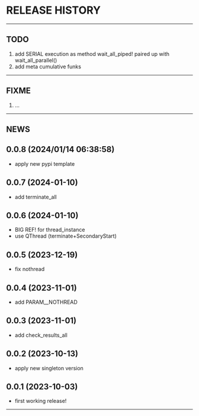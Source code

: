 # RELEASE HISTORY

********************************************************************************
## TODO
1. add SERIAL execution as method wait_all_piped! paired up with wait_all_parallel()  
2. add meta cumulative funks  

********************************************************************************
## FIXME
1. ...  

********************************************************************************
## NEWS

0.0.8 (2024/01/14 06:38:58)
------------------------------
- apply new pypi template  

0.0.7 (2024-01-10)
-------------------
- add terminate_all

0.0.6 (2024-01-10)
-------------------
- BIG REF! for thread_instance
- use QThread (terminate+SecondaryStart)

0.0.5 (2023-12-19)
-------------------
- fix nothread

0.0.4 (2023-11-01)
-------------------
- add PARAM__NOTHREAD

0.0.3 (2023-11-01)
-------------------
- add check_results_all

0.0.2 (2023-10-13)
-------------------
- apply new singleton version

0.0.1 (2023-10-03)
-------------------
- first working release!


********************************************************************************
